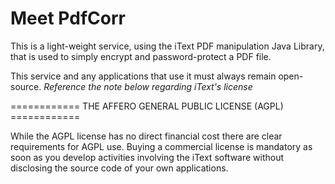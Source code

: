 Meet PdfCorr
============

This is a light-weight service, using the iText PDF manipulation Java Library, that is used to simply encrypt and password-protect a PDF file.
 
This service and any applications that use it must always remain open-source. *Reference the note below regarding iText's license*

============ THE AFFERO GENERAL PUBLIC LICENSE (AGPL) ============

While the AGPL license has no direct financial cost there are clear requirements for AGPL use. Buying a commercial license is mandatory as soon as you develop activities involving the iText software without disclosing the source code of your own applications.